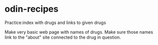 # odin-recipes
Practice:index with drugs and links to given drugs

Make very basic web page with names of drugs. Make sure those names link to the "about" site connected to the drug in question.